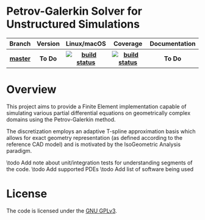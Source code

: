 # Petrov-Galerkin Solver for Unstructured Simulations

<table>
	<tr>
		<th>Branch</th>
		<th>Version</th>
		<th>Linux/macOS</th>
		<th>Coverage</th>
		<th>Documentation</th>
	</tr>
	<tr>
		<th>
			<a href="https://github.com/PhilipZwanenburg/PeGaSUS/tree/master">
				master
			</a>
		</th>
		<th>To Do</th>
		<th>
			<a href="https://travis-ci.org/PhilipZwanenburg/PeGaSUS">
				<img src="https://travis-ci.org/PhilipZwanenburg/PeGaSUS.svg?branch=master"
				     title="build status">
			</a>
		</th>
		<th>
			<a href="https://codecov.io/gh/PhilipZwanenburg/PeGaSUS/branch/master">
				<img src="https://codecov.io/gh/PhilipZwanenburg/PeGaSUS/branch/master/graph/badge.svg"
				     title="build status">
			</a>
		</th>
		<th>To Do</th>
	</tr>
</table>


# Overview

This project aims to provide a Finite Element implementation capable of simulating various partial
differential equations on geometrically complex domains using the Petrov-Galerkin method.

The discretization employs an adaptive T-spline approximation basis which allows for exact geometry
representation (as defined according to the reference CAD model) and is motivated by the
IsoGeometric Analysis paradigm.

\todo Add note about unit/integration tests for understanding segments of the code.
\todo Add supported PDEs
\todo Add list of software being used

# License

The code is licensed under the [GNU GPLv3](LICENSE.md).
